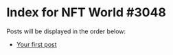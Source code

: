# Index for NFT World #3048
Posts will be displayed in the order below:

- [Your first post](./001-first.md)

